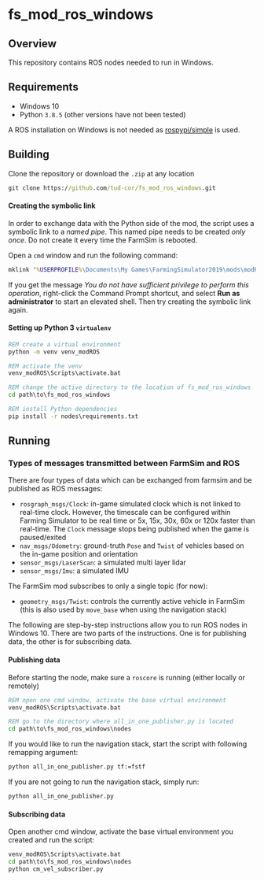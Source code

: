 # fs_mod_ros_windows

## Overview

This repository contains ROS nodes needed to run in Windows.


## Requirements

* Windows 10
* Python `3.8.5` (other versions have not been tested)

A ROS installation on Windows is not needed as [rospypi/simple](https://github.com/rospypi/simple) is used.


## Building

Clone the repository or download the `.zip` at any location

```cmd
git clone https://github.com/tud-cor/fs_mod_ros_windows.git
```

#### Creating the symbolic link

In order to exchange data with the Python side of the mod, the script uses a symbolic link to a *named pipe*.
This named pipe needs to be created *only once*. Do not create it every time the FarmSim is rebooted.

Open a `cmd` window and run the following command:

```cmd
mklink "%USERPROFILE%\Documents\My Games\FarmingSimulator2019\mods\modROS\ROS_messages" \\.\pipe\ROS_messages
```

If you get the message *You do not have sufficient privilege to perform this operation*, right-click the Command Prompt shortcut, and select __Run as administrator__ to start an elevated shell. Then try creating the symbolic link again.

#### Setting up Python 3 `virtualenv`

```cmd
REM create a virtual environment
python -m venv venv_modROS

REM activate the venv
venv_modROS\Scripts\activate.bat

REM change the active directory to the location of fs_mod_ros_windows
cd path\to\fs_mod_ros_windows

REM install Python dependencies
pip install -r nodes\requirements.txt
```


## Running

### Types of messages transmitted between FarmSim and ROS
There are four types of data which can be exchanged from farmsim and be published as ROS messages:

 - `rosgraph_msgs/Clock`: in-game simulated clock which is not linked to real-time clock. However, the timescale can be configured within Farming Simulator to be real time or 5x, 15x, 30x, 60x or 120x faster than real-time. The `Clock` message stops being published when the game is paused/exited
 - `nav_msgs/Odometry`: ground-truth `Pose` and `Twist` of vehicles based on the in-game position and orientation
 - `sensor_msgs/LaserScan`: a simulated multi layer lidar
 - `sensor_msgs/Imu`: a simulated IMU


The FarmSim mod subscribes to only a single topic (for now):

 - `geometry_msgs/Twist`: controls the currently active vehicle in FarmSim (this is also used by `move_base` when using the navigation stack)


The following are step-by-step instructions allow you to run ROS nodes in Windows 10. There are two parts of the instructions.
One is for publishing data, the other is for subscribing data.


#### Publishing data

Before starting the node, make sure a `roscore` is running (either locally or remotely)

```cmd
REM open one cmd window, activate the base virtual environment
venv_modROS\Scripts\activate.bat

REM go to the directory where all_in_one_publisher.py is located
cd path\to\fs_mod_ros_windows\nodes
```

If you would like to run the navigation stack, start the script with following remapping argument:

```cmd
python all_in_one_publisher.py tf:=fstf
```

If you are not going to run the navigation stack, simply run:

```cmd
python all_in_one_publisher.py
```


#### Subscribing data

Open another cmd window, activate the base virtual environment you created and run the script:

```cmd
venv_modROS\Scripts\activate.bat
cd path\to\fs_mod_ros_windows\nodes
python cm_vel_subscriber.py
```
